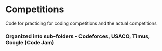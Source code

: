# Competitions
Code for practicing for coding competitions and the actual competitions

### Organized into sub-folders - Codeforces, USACO, Timus, Google (Code Jam)
